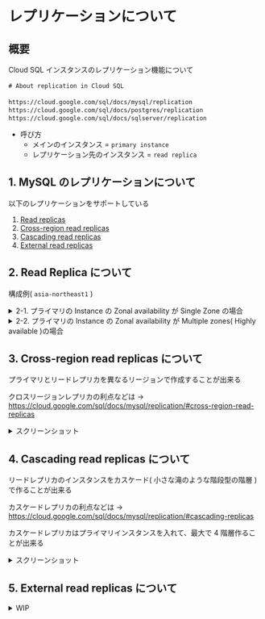 # レプリケーションについて

## 概要

Cloud SQL インスタンスのレプリケーション機能について

```
# About replication in Cloud SQL

https://cloud.google.com/sql/docs/mysql/replication
https://cloud.google.com/sql/docs/postgres/replication
https://cloud.google.com/sql/docs/sqlserver/replication
```

+ 呼び方
  + メインのインスタンス = `primary instance`
  + レプリケーション先のインスタンス = `read replica`

## 1. MySQL のレプリケーションについて

以下のレプリケーションをサポートしている

1. [Read replicas](https://cloud.google.com/sql/docs/mysql/replication#read-replicas)
1. [Cross-region read replicas](https://cloud.google.com/sql/docs/mysql/replication#cross-region-read-replicas)
1. [Cascading read replicas](https://cloud.google.com/sql/docs/mysql/replication#cascading-replicas)
1. [External read replicas](https://cloud.google.com/sql/docs/mysql/replication#external-read-replicas)

## 2. Read Replica について

構成例( `asia-northeast1` )

<details>
<summary>2-1. プライマリの Instance の Zonal availability が Single Zone の場合</summary>

+ 構成

![](./_img/02-01-01.png)

+ **Enable replication** を実行することで、レプリケーションが始まる

![](./_img/02-01-02.png)

![](./_img/02-01-03.png)


</details>


<details>
<summary>2-2. プライマリの Instance の Zonal availability が Multiple zones( Highly available )の場合</summary>

![](./_img/02-02.png)

</details>


## 3. Cross-region read replicas について

プライマリとリードレプリカを異なるリージョンで作成することが出来る

クロスリージョンレプリカの利点などは -> https://cloud.google.com/sql/docs/mysql/replication/#cross-region-read-replicas

<details>
<summary>スクリーンショット</summary>

+ `asia-northeast1-a` と `us-central1-c` でレプリケーションしている例

![](./_img/02-03.png)

</details>

## 4. Cascading read replicas について

リードレプリカのインスタンスをカスケード( 小さな滝のような階段型の階層 )で作ることが出来る

カスケードレプリカの利点などは -> https://cloud.google.com/sql/docs/mysql/replication/#cascading-replicas

カスケードレプリカはプライマリインスタンスを入れて、最大で 4 階層作ることが出来る

<details>
<summary>スクリーンショット</summary>

![](./_img/02-04.png)

</details>

## 5. External read replicas について

<details>
<summary>WIP</summary>

[About replicating from an external server](https://cloud.google.com/sql/docs/mysql/replication/external-server)

```
## memo

MySQL on GCE -> Cloud SQL
Cloud SQL -> MySQL on GCE

の両方を試したい

上記はハンズオン形式で作成する
```

</details>
